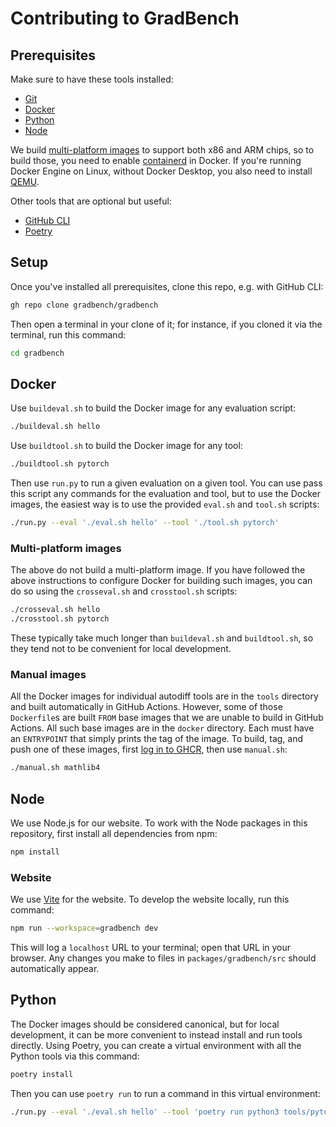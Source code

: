 # Contributing to GradBench

## Prerequisites

Make sure to have these tools installed:

- [Git][]
- [Docker][]
- [Python][]
- [Node][]

We build [multi-platform images][] to support both x86 and ARM chips, so to
build those, you need to enable [containerd][] in Docker. If you're running
Docker Engine on Linux, without Docker Desktop, you also need to install
[QEMU][].

Other tools that are optional but useful:

- [GitHub CLI][]
- [Poetry][]

## Setup

Once you've installed all prerequisites, clone this repo, e.g. with GitHub CLI:

```sh
gh repo clone gradbench/gradbench
```

Then open a terminal in your clone of it; for instance, if you cloned it via the
terminal, run this command:

```sh
cd gradbench
```

## Docker

Use `buildeval.sh` to build the Docker image for any evaluation script:

```sh
./buildeval.sh hello
```

Use `buildtool.sh` to build the Docker image for any tool:

```sh
./buildtool.sh pytorch
```

Then use `run.py` to run a given evaluation on a given tool. You can use pass
this script any commands for the evaluation and tool, but to use the Docker
images, the easiest way is to use the provided `eval.sh` and `tool.sh` scripts:

```sh
./run.py --eval './eval.sh hello' --tool './tool.sh pytorch'
```

### Multi-platform images

The above do not build a multi-platform image. If you have followed the above
instructions to configure Docker for building such images, you can do so using
the `crosseval.sh` and `crosstool.sh` scripts:

```sh
./crosseval.sh hello
./crosstool.sh pytorch
```

These typically take much longer than `buildeval.sh` and `buildtool.sh`, so they
tend not to be convenient for local development.

### Manual images

All the Docker images for individual autodiff tools are in the `tools` directory
and built automatically in GitHub Actions. However, some of those `Dockerfile`s
are built `FROM` base images that we are unable to build in GitHub Actions. All
such base images are in the `docker` directory. Each must have an `ENTRYPOINT`
that simply prints the tag of the image. To build, tag, and push one of these
images, first [log in to GHCR][], then use `manual.sh`:

```sh
./manual.sh mathlib4
```

## Node

We use Node.js for our website. To work with the Node packages in this
repository, first install all dependencies from npm:

```sh
npm install
```

### Website

We use [Vite][] for the website. To develop the website locally, run this
command:

```sh
npm run --workspace=gradbench dev
```

This will log a `localhost` URL to your terminal; open that URL in your browser.
Any changes you make to files in `packages/gradbench/src` should automatically
appear.

## Python

The Docker images should be considered canonical, but for local development, it
can be more convenient to instead install and run tools directly. Using Poetry,
you can create a virtual environment with all the Python tools via this command:

```sh
poetry install
```

Then you can use `poetry run` to run a command in this virtual environment:

```sh
./run.py --eval './eval.sh hello' --tool 'poetry run python3 tools/pytorch/run.py'
```

[containerd]: https://docs.docker.com/storage/containerd/
[docker]: https://docs.docker.com/engine/install/
[git]: https://git-scm.com/downloads
[github cli]: https://github.com/cli/cli#installation
[log in to GHCR]: https://docs.github.com/en/packages/working-with-a-github-packages-registry/working-with-the-container-registry#authenticating-with-a-personal-access-token-classic
[multi-platform images]: https://docs.docker.com/build/building/multi-platform/
[node]: https://nodejs.org/en/download
[poetry]: https://python-poetry.org/docs/
[python]: https://www.python.org/downloads/
[qemu]: https://docs.docker.com/build/building/multi-platform/#qemu-without-docker-desktop
[vite]: https://vitejs.dev/
